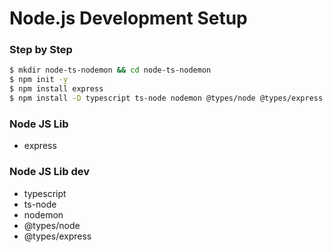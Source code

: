 # Node.js Development Setup

### Step by Step

```sh
$ mkdir node-ts-nodemon && cd node-ts-nodemon
$ npm init -y
$ npm install express
$ npm install -D typescript ts-node nodemon @types/node @types/express
```

### Node JS Lib
* express

### Node JS Lib dev
* typescript
* ts-node
* nodemon
* @types/node
* @types/express
